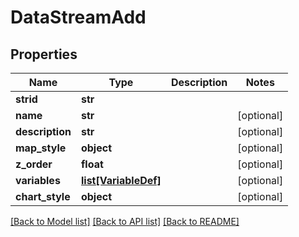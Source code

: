 # DataStreamAdd

## Properties
Name | Type | Description | Notes
------------ | ------------- | ------------- | -------------
**strid** | **str** |  | 
**name** | **str** |  | [optional] 
**description** | **str** |  | [optional] 
**map_style** | **object** |  | [optional] 
**z_order** | **float** |  | [optional] 
**variables** | [**list[VariableDef]**](VariableDef.md) |  | [optional] 
**chart_style** | **object** |  | [optional] 

[[Back to Model list]](../README.md#documentation-for-models) [[Back to API list]](../README.md#documentation-for-api-endpoints) [[Back to README]](../README.md)


